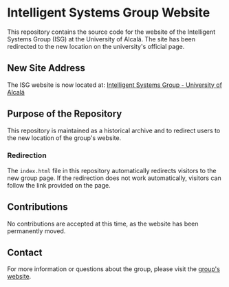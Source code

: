 # Intelligent Systems Group Website

This repository contains the source code for the website of the Intelligent Systems Group (ISG) at the University of Alcalá. The site has been redirected to the new location on the university's official page.

## New Site Address
The ISG website is now located at:
[Intelligent Systems Group - University of Alcalá](https://www.uah.es/es/investigacion/unidades-de-investigacion/grupos-de-investigacion/Grupo-de-Sistemas-inteligentes-Intelligent-Systems-Group/)

## Purpose of the Repository
This repository is maintained as a historical archive and to redirect users to the new location of the group's website.

### Redirection
The `index.html` file in this repository automatically redirects visitors to the new group page. If the redirection does not work automatically, visitors can follow the link provided on the page.

## Contributions
No contributions are accepted at this time, as the website has been permanently moved.

## Contact
For more information or questions about the group, please visit the [group's website](https://www.uah.es/es/investigacion/unidades-de-investigacion/grupos-de-investigacion/Grupo-de-Sistemas-inteligentes-Intelligent-Systems-Group/).
